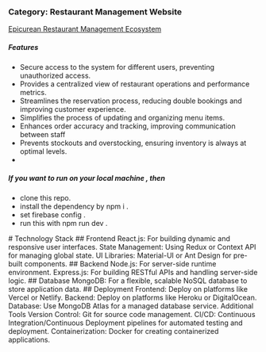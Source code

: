 
<!-- Nurturing Energetics -->
<h3>Category: Restaurant Management Website</h3>
<a href="https://a11-nurturing-energetics.web.app/"> Epicurean Restaurant Management Ecosystem</a>

<h5> Features</h5>
<ul>
<li>Secure access to the system for different users, preventing unauthorized access.</li>
<li>Provides a centralized view of restaurant operations and performance metrics.</li>
<li>Streamlines the reservation process, reducing double bookings and improving customer experience.</li>
<li> Simplifies the process of updating and organizing menu items.</li>
<li>  Enhances order accuracy and tracking, improving communication between staff </li>
<li>Prevents stockouts and overstocking, ensuring inventory is always at optimal levels.<li>
</ul>
<h5>If you want to run on your local machine , then</h5>
<ul>
<li>clone this repo.</li>
<li>install the dependency by npm i .</li>
<li>set firebase config .</li>
<li>run this with npm run dev .</li>
  
</ul>
# Technology Stack
## Frontend
React.js: For building dynamic and responsive user interfaces.
State Management: Using Redux or Context API for managing global state.
UI Libraries: Material-UI or Ant Design for pre-built components.
## Backend
Node.js: For server-side runtime environment.
Express.js: For building RESTful APIs and handling server-side logic.
## Database
MongoDB: For a flexible, scalable NoSQL database to store application data.
## Deployment
Frontend: Deploy on platforms like Vercel or Netlify.
Backend: Deploy on platforms like Heroku or DigitalOcean.
Database: Use MongoDB Atlas for a managed database service.
Additional Tools
Version Control: Git for source code management.
CI/CD: Continuous Integration/Continuous Deployment pipelines for automated testing and deployment.
Containerization: Docker for creating containerized applications.

